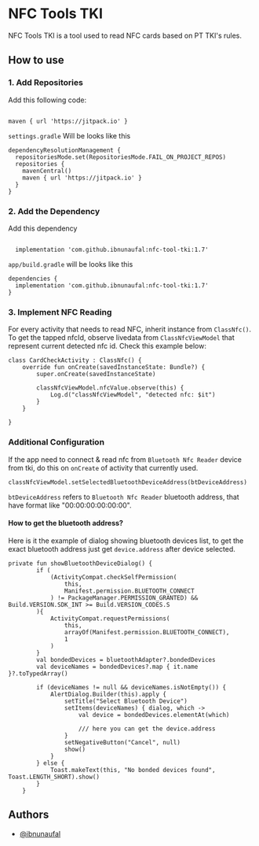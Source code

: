
# NFC Tools TKI

NFC Tools TKI is a tool used to read NFC cards based on PT TKI's rules.

## How to use


### 1. Add Repositories

Add this following code:

```

maven { url 'https://jitpack.io' }

```

`settings.gradle` Will be looks like this

```
dependencyResolutionManagement {
  repositoriesMode.set(RepositoriesMode.FAIL_ON_PROJECT_REPOS)
  repositories {
    mavenCentral()
    maven { url 'https://jitpack.io' }
  }
}

```


### 2. Add the Dependency

Add this dependency

```

  implementation 'com.github.ibnunaufal:nfc-tool-tki:1.7'

```
`app/build.gradle` will be looks like this

```
dependencies {
  implementation 'com.github.ibnunaufal:nfc-tool-tki:1.7'
}
```

### 3. Implement NFC Reading

For every activity that needs to read NFC, inherit instance from `ClassNfc()`. To get the tapped nfcId, observe livedata from `ClassNfcViewModel` that represent current detected nfc id. Check this example below:

```
class CardCheckActivity : ClassNfc() {
    override fun onCreate(savedInstanceState: Bundle?) {
        super.onCreate(savedInstanceState)
        
        classNfcViewModel.nfcValue.observe(this) {
            Log.d("classNfcViewModel", "detected nfc: $it")
        }
    }

}
```

### Additional Configuration
If the app need to connect & read nfc from `Bluetooth Nfc Reader` device from tki, do this on `onCreate` of activity that currently used.
```
classNfcViewModel.setSelectedBluetoothDeviceAddress(btDeviceAddress)
```
`btDeviceAddress` refers to `Bluetooth Nfc Reader` bluetooth address, that have format like "00:00:00:00:00:00".


#### How to get the bluetooth address?
Here is it the example of dialog showing bluetooth devices list, to get the exact bluetooth address just get `device.address` after device selected.

```
private fun showBluetoothDeviceDialog() {
        if (
            (ActivityCompat.checkSelfPermission(
                this,
                Manifest.permission.BLUETOOTH_CONNECT
            ) != PackageManager.PERMISSION_GRANTED) && Build.VERSION.SDK_INT >= Build.VERSION_CODES.S
        ){
            ActivityCompat.requestPermissions(
                this,
                arrayOf(Manifest.permission.BLUETOOTH_CONNECT),
                1
            )
        }
        val bondedDevices = bluetoothAdapter?.bondedDevices
        val deviceNames = bondedDevices?.map { it.name }?.toTypedArray()

        if (deviceNames != null && deviceNames.isNotEmpty()) {
            AlertDialog.Builder(this).apply {
                setTitle("Select Bluetooth Device")
                setItems(deviceNames) { dialog, which ->
                    val device = bondedDevices.elementAt(which)
                    
                    /// here you can get the device.address
                }
                setNegativeButton("Cancel", null)
                show()
            }
        } else {
            Toast.makeText(this, "No bonded devices found", Toast.LENGTH_SHORT).show()
        }
    }
```

## Authors

- [@ibnunaufal](https://www.github.com/ibnunaufal)
